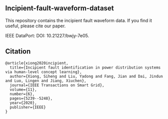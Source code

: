 ## Incipient-fault-waveform-dataset
This repository contains the incipient fault waveform data. If you find it useful, please cite our paper.

IEEE DataPort: DOI: 10.21227/bwjy-7e05.
## Citation
```
@article{xiong2020incipient,
  title={Incipient fault identification in power distribution systems via human-level concept learning},
  author={Xiong, Siheng and Liu, Yadong and Fang, Jian and Dai, Jindun and Luo, Lingen and Jiang, Xiuchen},
  journal={IEEE Transactions on Smart Grid},
  volume={11},
  number={6},
  pages={5239--5248},
  year={2020},
  publisher={IEEE}
}
```
